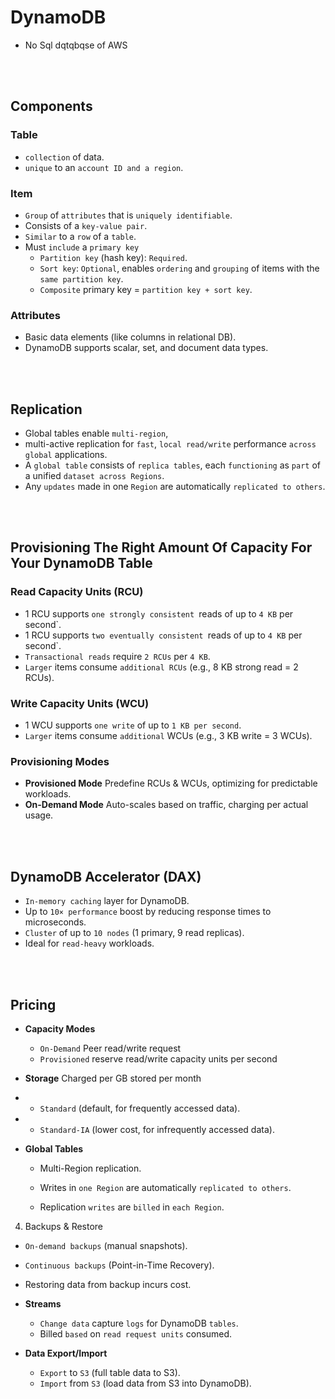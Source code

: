 # DynamoDB


* No Sql dqtqbqse of AWS

<br><br>

## Components
### Table
* `collection` of data.
* `unique` to an `account ID and a region`.

### Item
* `Group` of `attributes` that is `uniquely identifiable`.
* Consists of a `key-value pair`.
* `Similar` to a `row` of a `table`.
* Must `include` a `primary key`
    * `Partition key` (hash key): `Required`.
    * `Sort key`: `Optional`, enables `ordering` and `grouping` of items with the `same partition key`.
    * `Composite` primary key = `partition key + sort key`.

### Attributes
* Basic data elements (like columns in relational DB).
* DynamoDB supports scalar, set, and document data types.

<br><br>

## Replication
* Global tables enable `multi-region`, 
* multi-active replication for `fast`, `local read/write` performance `across` `global` applications.
* A `global table` consists of `replica tables`, each `functioning` as `part` of a unified `dataset across Regions`.
* Any `updates` made in one `Region` are automatically `replicated to others`.

<br><br>

## Provisioning The Right Amount Of Capacity For Your DynamoDB Table

### Read Capacity Units (RCU)
* 1 RCU supports `one strongly consistent `reads of up to `4 KB` per second`.
* 1 RCU supports `two eventually consistent `reads of up to `4 KB` per second`.
* `Transactional reads` require `2 RCUs` per `4 KB`.
* `Larger` items consume `additional RCUs` (e.g., 8 KB strong read = 2 RCUs).

### Write Capacity Units (WCU)
* 1 WCU supports `one write` of up to `1 KB per second`.
* `Larger` items consume `additional` WCUs (e.g., 3 KB write = 3 WCUs).

### Provisioning Modes
* **Provisioned Mode** Predefine RCUs & WCUs, optimizing for predictable workloads.
* **On-Demand Mode** Auto-scales based on traffic, charging per actual usage.

<br><br>

## DynamoDB Accelerator (DAX)
* `In-memory caching` layer for DynamoDB.
* Up to `10× performance` boost by reducing response times to microseconds.
* `Cluster` of up to `10 nodes` (1 primary, 9 read replicas).
* Ideal for `read-heavy` workloads.

<br><br>

## Pricing

* **Capacity Modes**
    * `On-Demand` Peer read/write request
    * `Provisioned` reserve read/write capacity units per second

* **Storage**
Charged per GB stored per month
*    * `Standard` (default, for frequently accessed data).
*   * `Standard-IA` (lower cost, for infrequently accessed data).

* **Global Tables**

    * Multi-Region replication.

    * Writes in `one Region` are automatically `replicated to others`.

    * Replication `writes` are `billed` in `each Region`.

4. Backups & Restore
* `On-demand backups` (manual snapshots).
* `Continuous backups` (Point-in-Time Recovery).
* Restoring data from backup incurs cost.

* **Streams**
    * `Change data` capture `logs` for DynamoDB `tables`.
    * Billed `based` on `read request units` consumed.

* **Data Export/Import**
    * `Export` to `S3` (full table data to S3).
    * `Import` from `S3` (load data from S3 into DynamoDB).